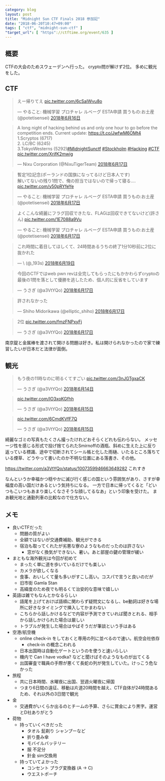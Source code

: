 ```yaml
---
category: blog
layout: post
title: "Midnight Sun CTF Finals 2018 参加記"
date: "2018-06-20T10:47+09:00"
tags: [ "ctf", "midnight-sun-ctf" ]
"target_url": [ "https"://ctftime.org/event/635 ]
---
```


## 概要

CTFの大会のためスウェーデンへ行った。
crypto問が解けず2位。
多めに観光をした。

## CTF

<blockquote class="twitter-tweet" data-lang="ja"><p lang="ja" dir="ltr">えー帰りてえ <a href="https://t.co/6cSaIWvu8o">pic.twitter.com/6cSaIWvu8o</a></p>&mdash; やること: 機械学習 プロチャレ ルベーグ ESTA申請 買うもの:お土産 (@potetisensei) <a href="https://twitter.com/potetisensei/status/1007905323125010432?ref_src=twsrc%5Etfw">2018年6月16日</a></blockquote>
<script async src="https://platform.twitter.com/widgets.js" charset="utf-8"></script>

<blockquote class="twitter-tweet" data-lang="ja"><p lang="en" dir="ltr">A long night of hacking behind us and only one hour to go before the competition ends. Current update: <a href="https://t.co/JwfwM6OMt4">https://t.co/JwfwM6OMt4</a><br>1.Scryptos (6717)<br>2. LC/BC (6245)<br>3.TokyoWesterns (5292)<a href="https://twitter.com/hashtag/MidnightSunctf?src=hash&amp;ref_src=twsrc%5Etfw">#MidnightSunctf</a> <a href="https://twitter.com/hashtag/Stockholm?src=hash&amp;ref_src=twsrc%5Etfw">#Stockholm</a> <a href="https://twitter.com/hashtag/Hacking?src=hash&amp;ref_src=twsrc%5Etfw">#Hacking</a> <a href="https://twitter.com/hashtag/CTF?src=hash&amp;ref_src=twsrc%5Etfw">#CTF</a> <a href="https://t.co/XrjfK2mwig">pic.twitter.com/XrjfK2mwig</a></p>&mdash; Nixu Corporation (@NixuTigerTeam) <a href="https://twitter.com/NixuTigerTeam/status/1008275260775510017?ref_src=twsrc%5Etfw">2018年6月17日</a></blockquote>
<script async src="https://platform.twitter.com/widgets.js" charset="utf-8"></script>

<blockquote class="twitter-tweet" data-lang="ja"><p lang="ja" dir="ltr">暫定1位記念(ポーランドの国旗になってるけど日本人です)<br>解いてないの残り1問で、俺の担当ではないので帰って寝る.... <a href="https://t.co/y50pRYfeYe">pic.twitter.com/y50pRYfeYe</a></p>&mdash; やること: 機械学習 プロチャレ ルベーグ ESTA申請 買うもの:お土産 (@potetisensei) <a href="https://twitter.com/potetisensei/status/1008233656207532032?ref_src=twsrc%5Etfw">2018年6月17日</a></blockquote>
<script async src="https://platform.twitter.com/widgets.js" charset="utf-8"></script>

<blockquote class="twitter-tweet" data-lang="ja"><p lang="ja" dir="ltr">よくこんな綺麗にフラグ回収できたな、FLAGは回収できてないけど(許さん) <a href="https://t.co/1E7088a9Vu">pic.twitter.com/1E7088a9Vu</a></p>&mdash; やること: 機械学習 プロチャレ ルベーグ ESTA申請 買うもの:お土産 (@potetisensei) <a href="https://twitter.com/potetisensei/status/1008291861662961664?ref_src=twsrc%5Etfw">2018年6月17日</a></blockquote>
<script async src="https://platform.twitter.com/widgets.js" charset="utf-8"></script>

<blockquote class="twitter-tweet" data-conversation="none" data-lang="ja"><p lang="ja" dir="ltr">これ時間に着目してほしくて、24時間あるうちの終了1分10秒前に2位に抜かれた</p>&mdash; \ (@_193s) <a href="https://twitter.com/_193s/status/1009032158776778754?ref_src=twsrc%5Etfw">2018年6月19日</a></blockquote>
<script async src="https://platform.twitter.com/widgets.js" charset="utf-8"></script>

<blockquote class="twitter-tweet" data-lang="ja"><p lang="ja" dir="ltr">今回のCTFではweb pwn revは全完してもらったにもかかわらずcryptoの最後の1問を落として優勝を逃したため、個人的に反省をしています</p>&mdash; うさぎ (@a3VtYQo) <a href="https://twitter.com/a3VtYQo/status/1008385717473566720?ref_src=twsrc%5Etfw">2018年6月17日</a></blockquote>
<script async src="https://platform.twitter.com/widgets.js" charset="utf-8"></script>

<blockquote class="twitter-tweet" data-lang="ja"><p lang="ja" dir="ltr">許されなかった</p>&mdash; Shiho Midorikawa (@elliptic_shiho) <a href="https://twitter.com/elliptic_shiho/status/1008290789942812673?ref_src=twsrc%5Etfw">2018年6月17日</a></blockquote>
<script async src="https://platform.twitter.com/widgets.js" charset="utf-8"></script>

<blockquote class="twitter-tweet" data-lang="ja"><p lang="ja" dir="ltr">2位 <a href="https://t.co/fmzFNPxyFj">pic.twitter.com/fmzFNPxyFj</a></p>&mdash; うさぎ (@a3VtYQo) <a href="https://twitter.com/a3VtYQo/status/1008313138738065410?ref_src=twsrc%5Etfw">2018年6月17日</a></blockquote>
<script async src="https://platform.twitter.com/widgets.js" charset="utf-8"></script>

南京錠と金属棒を渡されて開ける問題は好き。私は開けられなかったので家で練習したいが日本だと法律が面倒。

## 観光

<blockquote class="twitter-tweet" data-lang="ja"><p lang="ja" dir="ltr">もう夜の11時なのに明るくてすごい <a href="https://t.co/3nJGTgxaCK">pic.twitter.com/3nJGTgxaCK</a></p>&mdash; うさぎ (@a3VtYQo) <a href="https://twitter.com/a3VtYQo/status/1007362978021302274?ref_src=twsrc%5Etfw">2018年6月14日</a></blockquote>
<script async src="https://platform.twitter.com/widgets.js" charset="utf-8"></script>

<blockquote class="twitter-tweet" data-lang="ja"><p lang="und" dir="ltr"><a href="https://t.co/IO3xoKGfhh">pic.twitter.com/IO3xoKGfhh</a></p>&mdash; うさぎ (@a3VtYQo) <a href="https://twitter.com/a3VtYQo/status/1007759326910353408?ref_src=twsrc%5Etfw">2018年6月15日</a></blockquote>
<script async src="https://platform.twitter.com/widgets.js" charset="utf-8"></script>

<blockquote class="twitter-tweet" data-lang="ja"><p lang="und" dir="ltr"><a href="https://t.co/6CmdKVfF7Q">pic.twitter.com/6CmdKVfF7Q</a></p>&mdash; うさぎ (@a3VtYQo) <a href="https://twitter.com/a3VtYQo/status/1007750304979398656?ref_src=twsrc%5Etfw">2018年6月15日</a></blockquote>
<script async src="https://platform.twitter.com/widgets.js" charset="utf-8"></script>

綺麗なゴミの写真もたくさん撮ったけれどおそらくどれも伝わらない。
メッセージ性を感じる形式で投げ捨てられたSmirnoffの酒瓶、斜めに生えた上に反り返っている標識、途中で切断されてシール帳と化した雨樋、いたるところ落ちている煙草、どうやって書いたのか不明な位置にある落書き、その他。

<https://twitter.com/a3VtYQo/status/1007359946663649282> これすき

なんというか幸福かつ穏やかに滅び行く感じの国という雰囲気があり、さすが幸福度の高い国だけあるという気持ちになる。
一方で日本に帰ってくると「どいつもこいつもあまり楽しくなさそうな顔してるなあ」という印象を受けた。
まあ観光地と通勤列車の比較なので仕方ない。

## メモ

-   良いCTFだった
    -   問題の質がよい
    -   全額ではないが交通費補助、観光ができる
    -   宿泊も取ってくれたが劣悪な寮のようなものだったのは許さない
        -   窓がなく換気ができない、暑い。あと部屋の鍵の管理が緩い
-   まともな海外観光は今回が初めて
    -   まったく単に道を歩いているだけでも楽しい
    -   カメラが欲しくなる
    -   食事、おいしくて量も多いがすこし高い。コスパで言うと良いのだが
    -   旧市街 Gamla Stan
    -   高緯度のため夜でも明るくて治安的な意味で嬉しい
-   英語は雑でもなんとかなるらしい
    -   語尾を上げておけば語順に関わらず疑問文になるし、be動詞は好きな場所に好きなタイミングで挿入してかまわない
    -   こちらから話しかけるなどで内容が予測できていれば聞きとれる、相手から話しかけられた場合は厳しい
    -   トラブルが発生した場合はやばそうだが筆談という手はある
-   空港/航空機
    -   online check-in をしておくと専用の列に並べるので速い。航空会社依存
        -   check-in の概念こわれる
    -   日本出国時は自動化ゲートというのを使うと速いらしい
    -   機内で Can I have vodka? などと聞けばそのようなものが出てくる
    -   出国審査で職員の手際が悪くて長蛇の列が発生していた。けっこう危なかった
-   旅程
    -   共に日本時間、水曜夜に出国、翌週火曜夜に帰国
    -   つまり6日間の遠征、移動は片道20時間を越え、CTF自体が24時間あるため、それ以外の3日間で観光
-   金
    -   交通費がいくらか出るのとチームの予算、さらに賞金により黒字。運営とD社ありがとう
-   荷物
    -   持っていくべきだった
        -   タオル 髭剃り シャンプーなど
        -   折り畳み傘
        -   モバイルバッテリー
        -   服 不足分
        -   針金 sim交換用
    -   持っていてよかった
        -   コンセント プラグ変換器 (A $\to$ C)
        -   ウエストポーチ
